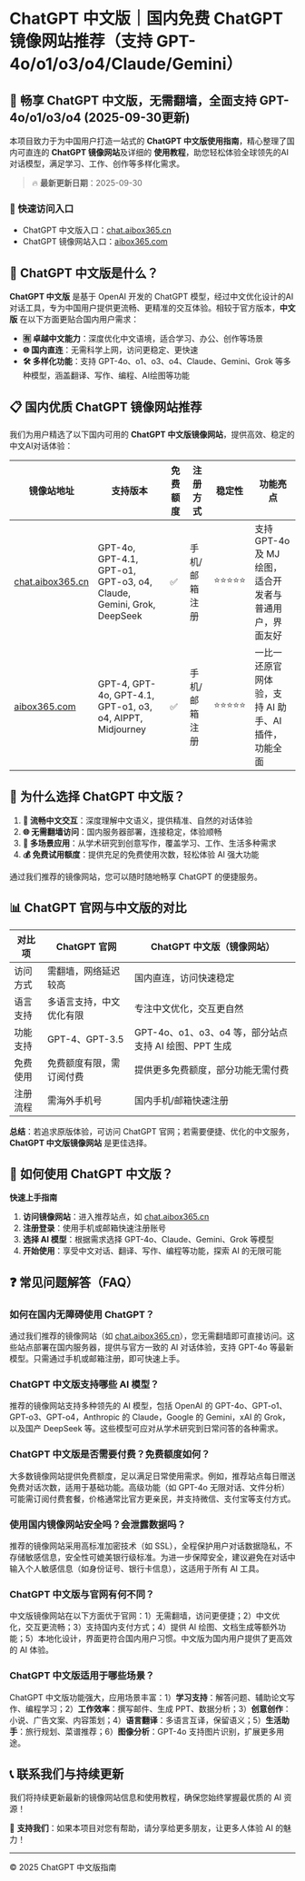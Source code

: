 # ChatGPT 中文版｜国内免费 ChatGPT 镜像网站推荐（支持 GPT-4o/o1/o3/o4/Claude/Gemini）

## 📢 畅享 ChatGPT 中文版，无需翻墙，全面支持 GPT-4o/o1/o3/o4  (2025-09-30更新)

本项目致力于为中国用户打造一站式的 **ChatGPT 中文版使用指南**，精心整理了国内可直连的 **ChatGPT 镜像网站**及详细的 **使用教程**，助您轻松体验全球领先的AI对话模型，满足学习、工作、创作等多样化需求。

> 🔥 **最新更新日期**：2025-09-30

### 🚀 快速访问入口

- ChatGPT 中文版入口：[chat.aibox365.cn](https://chat.aibox365.cn)
- ChatGPT 镜像网站入口：[aibox365.com](https://aibox365.com)

## 🤔 ChatGPT 中文版是什么？

**ChatGPT 中文版** 是基于 OpenAI 开发的 ChatGPT 模型，经过中文优化设计的AI对话工具，专为中国用户提供更流畅、更精准的交互体验。相较于官方版本，**中文版** 在以下方面更贴合国内用户需求：

- **🈶 卓越中文能力**：深度优化中文语境，适合学习、办公、创作等场景
- **🌐 国内直连**：无需科学上网，访问更稳定、更快速
- **🛠️ 多样化功能**：支持 GPT-4o、o1、o3、o4、Claude、Gemini、Grok 等多种模型，涵盖翻译、写作、编程、AI绘图等功能

## 📋 国内优质 ChatGPT 镜像网站推荐

我们为用户精选了以下国内可用的 **ChatGPT 中文版镜像网站**，提供高效、稳定的中文AI对话体验：

| 镜像站地址 | 支持版本 | 免费额度 | 注册方式 | 稳定性 | 功能亮点 |
|------------|----------|----------|----------|--------|----------|
| [chat.aibox365.cn](https://chat.aibox365.cn) | GPT-4o, GPT-4.1, GPT-o1, GPT-o3, o4, Claude, Gemini, Grok, DeepSeek | ✅ | 手机/邮箱注册 | ⭐⭐⭐⭐⭐ | 支持 GPT-4o 及 MJ 绘图，适合开发者与普通用户，界面友好 |
| [aibox365.com](https://aibox365.com) | GPT-4, GPT-4o, GPT-4.1, GPT-o1, o3, o4, AIPPT, Midjourney | ✅ | 手机/邮箱注册 | ⭐⭐⭐⭐⭐ | 一比一还原官网体验，支持 AI 助手、AI 插件，功能全面 |

## 🌟 为什么选择 ChatGPT 中文版？

1. **📝 流畅中文交互**：深度理解中文语义，提供精准、自然的对话体验
2. **🌐 无需翻墙访问**：国内服务器部署，连接稳定，体验顺畅
3. **🎯 多场景应用**：从学术研究到创意写作，覆盖学习、工作、生活多种需求
4. **💰 免费试用额度**：提供充足的免费使用次数，轻松体验 AI 强大功能

通过我们推荐的镜像网站，您可以随时随地畅享 ChatGPT 的便捷服务。

## 📊 ChatGPT 官网与中文版的对比

| 对比项 | ChatGPT 官网 | ChatGPT 中文版（镜像网站） |
|--------|--------------|----------------------------|
| 访问方式 | 需翻墙，网络延迟较高 | 国内直连，访问快速稳定 |
| 语言支持 | 多语言支持，中文优化有限 | 专注中文优化，交互更自然 |
| 功能支持 | GPT-4、GPT-3.5 | GPT-4o、o1、o3、o4 等，部分站点支持 AI 绘图、PPT 生成 |
| 免费使用 | 免费额度有限，需订阅付费 | 提供更多免费额度，部分功能无需付费 |
| 注册流程 | 需海外手机号 | 国内手机/邮箱快速注册 |

**总结**：若追求原版体验，可访问 ChatGPT 官网；若需要便捷、优化的中文服务，**ChatGPT 中文版镜像网站** 是更佳选择。

## 📝 如何使用 ChatGPT 中文版？

**快速上手指南**

1. **访问镜像网站**：进入推荐站点，如 [chat.aibox365.cn](https://chat.aibox365.cn)
2. **注册登录**：使用手机或邮箱快速注册账号
3. **选择 AI 模型**：根据需求选择 GPT-4o、Claude、Gemini、Grok 等模型
4. **开始使用**：享受中文对话、翻译、写作、编程等功能，探索 AI 的无限可能

## ❓ 常见问题解答（FAQ）

### 如何在国内无障碍使用 ChatGPT？

通过我们推荐的镜像网站（如 [chat.aibox365.cn](https://chat.aibox365.cn)），您无需翻墙即可直接访问。这些站点部署在国内服务器，提供与官方一致的 AI 对话体验，支持 GPT-4o 等最新模型。只需通过手机或邮箱注册，即可快速上手。

### ChatGPT 中文版支持哪些 AI 模型？

推荐的镜像网站支持多种领先的 AI 模型，包括 OpenAI 的 GPT-4o、GPT-o1、GPT-o3、GPT-o4，Anthropic 的 Claude，Google 的 Gemini，xAI 的 Grok，以及国产 DeepSeek 等。这些模型可应对从学术研究到日常问答的各种需求。

### ChatGPT 中文版是否需要付费？免费额度如何？

大多数镜像网站提供免费额度，足以满足日常使用需求。例如，推荐站点每日赠送免费对话次数，适用于基础功能。高级功能（如 GPT-4o 无限对话、文件分析）可能需订阅付费套餐，价格通常比官方更亲民，并支持微信、支付宝等支付方式。

### 使用国内镜像网站安全吗？会泄露数据吗？

推荐的镜像网站采用高标准加密技术（如 SSL），全程保护用户对话数据隐私，不存储敏感信息，安全性可媲美银行级标准。为进一步保障安全，建议避免在对话中输入个人敏感信息（如身份证号、银行卡信息），这适用于所有 AI 工具。

### ChatGPT 中文版与官网有何不同？

中文版镜像网站在以下方面优于官网：1）无需翻墙，访问更便捷；2）中文优化，交互更流畅；3）支持国内支付方式；4）提供 AI 绘图、文档生成等额外功能；5）本地化设计，界面更符合国内用户习惯。中文版为国内用户提供了更高效的 AI 体验。

### ChatGPT 中文版适用于哪些场景？

ChatGPT 中文版功能强大，应用场景丰富：1）**学习支持**：解答问题、辅助论文写作、编程学习；2）**工作效率**：撰写邮件、生成 PPT、数据分析；3）**创意创作**：小说、广告文案、内容策划；4）**语言翻译**：多语言互译，保留语义；5）**生活助手**：旅行规划、菜谱推荐；6）**图像分析**：GPT-4o 支持图片识别，扩展更多用途。

## 📞 联系我们与持续更新

我们将持续更新最新的镜像网站信息和使用教程，确保您始终掌握最优质的 AI 资源！

🌟 **支持我们**：如果本项目对您有帮助，请分享给更多朋友，让更多人体验 AI 的魅力！

---

© 2025 ChatGPT 中文版指南
